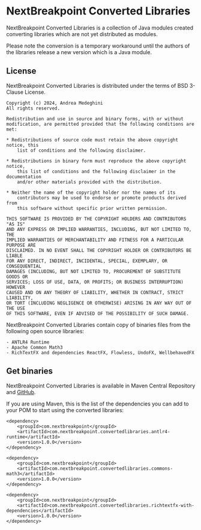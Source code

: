 # NextBreakpoint Converted Libraries

NextBreakpoint Converted Libraries is a collection of Java modules created converting libraries which are not yet distributed as modules.

Please note the conversion is a temporary workaround until the authors of the libraries release a new version which is a Java module. 


## License

NextBreakpoint Converted Libraries is distributed under the terms of BSD 3-Clause License.

    Copyright (c) 2024, Andrea Medeghini
    All rights reserved.

    Redistribution and use in source and binary forms, with or without
    modification, are permitted provided that the following conditions are met:

    * Redistributions of source code must retain the above copyright notice, this
        list of conditions and the following disclaimer.

    * Redistributions in binary form must reproduce the above copyright notice,
        this list of conditions and the following disclaimer in the documentation
        and/or other materials provided with the distribution.

    * Neither the name of the copyright holder nor the names of its
        contributors may be used to endorse or promote products derived from
        this software without specific prior written permission.

    THIS SOFTWARE IS PROVIDED BY THE COPYRIGHT HOLDERS AND CONTRIBUTORS "AS IS"
    AND ANY EXPRESS OR IMPLIED WARRANTIES, INCLUDING, BUT NOT LIMITED TO, THE
    IMPLIED WARRANTIES OF MERCHANTABILITY AND FITNESS FOR A PARTICULAR PURPOSE ARE
    DISCLAIMED. IN NO EVENT SHALL THE COPYRIGHT HOLDER OR CONTRIBUTORS BE LIABLE
    FOR ANY DIRECT, INDIRECT, INCIDENTAL, SPECIAL, EXEMPLARY, OR CONSEQUENTIAL
    DAMAGES (INCLUDING, BUT NOT LIMITED TO, PROCUREMENT OF SUBSTITUTE GOODS OR
    SERVICES; LOSS OF USE, DATA, OR PROFITS; OR BUSINESS INTERRUPTION) HOWEVER
    CAUSED AND ON ANY THEORY OF LIABILITY, WHETHER IN CONTRACT, STRICT LIABILITY,
    OR TORT (INCLUDING NEGLIGENCE OR OTHERWISE) ARISING IN ANY WAY OUT OF THE USE
    OF THIS SOFTWARE, EVEN IF ADVISED OF THE POSSIBILITY OF SUCH DAMAGE.

NextBreakpoint Converted Libraries contain copy of binaries files from the following open source libraries:

    - ANTLR4 Runtime
    - Apache Common Math3
    - RichTextFX and dependencies ReactFX, Flowless, UndoFX, WellbehavedFX


## Get binaries

NextBreakpoint Converted Libraries is available in Maven Central Repository and [GitHub](https://github.com/nextbreakpoint/converted-libraries).

If you are using Maven, this is the list of the dependencies you can add to your POM to start using the converted libraries:

    <dependency>
        <groupId>com.nextbreakpoint</groupId>
        <artifactId>com.nextbreakpoint.convertedlibraries.antlr4-runtime</artifactId>
        <version>1.0.0</version>
    </dependency>

    <dependency>
        <groupId>com.nextbreakpoint</groupId>
        <artifactId>com.nextbreakpoint.convertedlibraries.commons-math3</artifactId>
        <version>1.0.0</version>
    </dependency>

    <dependency>
        <groupId>com.nextbreakpoint</groupId>
        <artifactId>com.nextbreakpoint.convertedlibraries.richtextfx-with-dependencies</artifactId>
        <version>1.0.0</version>
    </dependency>
